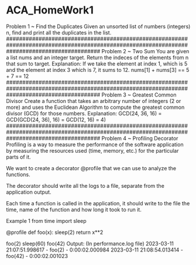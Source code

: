 # ACA_HomeWork1

Problem 1 ~ Find the Duplicates
Given an unsorted list of numbers (integers) n, find and print all the duplicates in the list.
#############################################################################################################################################
Problem 2 ~ Two Sum
You are given a list nums and an integer target. Return the indeces of the elements from n that sum to target.
Explanation:
If we take the element at index 1, which is 5 and the element at index 3 which is 7, it sums to 12. nums[1] + nums[3] == 5 + 7 == 12
#############################################################################################################################################
Problem 3 ~ Greatest Common Divisor
Create a function that takes an arbitrary number of integers (2 or more) and uses the Euclidean Algorithm to compute the greatest common divisor (GCD) for those numbers.
Explanation:
GCD(24, 36, 16) = GCD(GCD(24, 36), 16) = GCD(12, 16) = 4)
#############################################################################################################################################
Problem 4 ~ Profiling Decorator
Profiling is a way to measure the performance of the software application by measuring the resources used (time, memory, etc.) for the particular parts of it.

We want to create a decorator @profile that we can use to analyze the functions.

The decorator should write all the logs to a file, separate from the application output.

Each time a function is called in the application, it should write to the file the time, name of the function and how long it took to run it.

Example 1
from time import sleep

@profile
def foo(x):
    sleep(2)
    return x**2
   

foo(2)
sleep(60)
foo(42)
Output: (In performance.log file)
2023-03-11 21:07:51.998617 - foo(2) - 0:00:02.000984
2023-03-11 21:08:54.013414 - foo(42) - 0:00:02.001023
